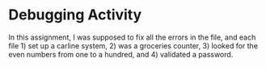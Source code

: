 # Debugging Activity
In this assignment, I was supposed to fix all the errors in the file, and each file 1) set up a carline system, 2) was a groceries counter, 3) looked for the even numbers from one to a hundred, and 4) validated a password.
